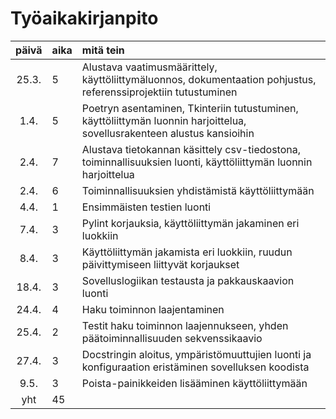 # Työaikakirjanpito

| päivä | aika | mitä tein  |
| :----:|:-----| :-----|
| 25.3. | 5    | Alustava vaatimusmäärittely, käyttöliittymäluonnos, dokumentaation pohjustus, referenssiprojektiin tutustuminen  |
| 1.4.  | 5    | Poetryn asentaminen, Tkinteriin tutustuminen, käyttöliittymän luonnin harjoittelua, sovellusrakenteen alustus kansioihin  |
| 2.4.  | 7    | Alustava tietokannan käsittely csv-tiedostona, toiminnallisuuksien luonti, käyttöliittymän luonnin harjoittelua  |
| 2.4.  | 6    | Toiminnallisuuksien yhdistämistä käyttöliittymään  |
| 4.4.  | 1    | Ensimmäisten testien luonti  |
| 7.4.  | 3    | Pylint korjauksia, käyttöliittymän jakaminen eri luokkiin |
| 8.4.  | 3    | Käyttöliittymän jakamista eri luokkiin, ruudun päivittymiseen liittyvät korjaukset  |
| 18.4.  | 3    | Sovelluslogiikan testausta ja pakkauskaavion luonti  |
| 24.4.  | 4    | Haku toiminnon laajentaminen  |
| 25.4.  | 2    | Testit haku toiminnon laajennukseen, yhden päätoiminnallisuuden sekvenssikaavio  | 
| 27.4.  | 3    | Docstringin aloitus, ympäristömuuttujien luonti ja konfiguraation eristäminen sovelluksen koodista  |  
| 9.5.  | 3    | Poista-painikkeiden lisääminen käyttöliittymään |  
| yht   | 45   | | 
